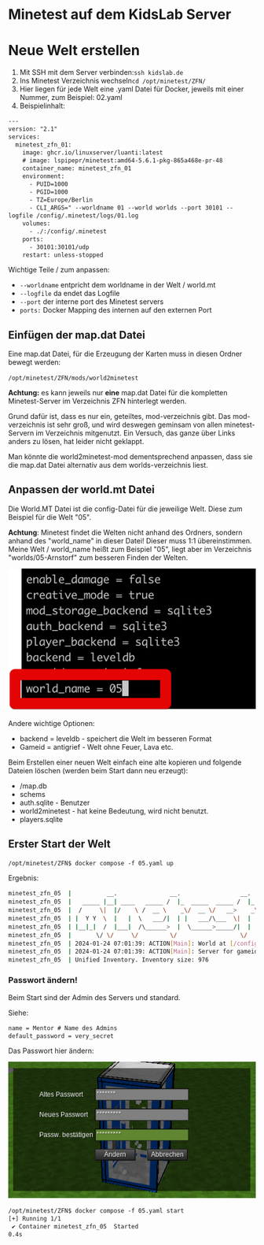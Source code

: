# Minetest auf dem KidsLab Server

# Neue Welt erstellen

1. Mit SSH mit dem Server verbinden:`ssh kidslab.de`
2. Ins Minetest Verzeichnis wechseln`cd /opt/minetest/ZFN/`
3. Hier liegen für jede Welt eine .yaml Datei für Docker, jeweils mit einer Nummer, zum Beispiel: 02.yaml
4. Beispielinhalt:

```
---
version: "2.1"
services:
  minetest_zfn_01:
    image: ghcr.io/linuxserver/luanti:latest
    # image: lspipepr/minetest:amd64-5.6.1-pkg-865a468e-pr-48
    container_name: minetest_zfn_01
    environment:
      - PUID=1000
      - PGID=1000
      - TZ=Europe/Berlin
      - CLI_ARGS=" --worldname 01 --world worlds --port 30101 --logfile /config/.minetest/logs/01.log
    volumes:
      - ./:/config/.minetest
    ports:
      - 30101:30101/udp
    restart: unless-stopped
```



Wichtige Teile / zum anpassen:

- `--worldname` entpricht dem worldname in der Welt / world.mt
- `--logfile` da endet das Logfile
- `--port`  der interne port des Minetest servers
- `ports:` Docker Mapping des internen auf den externen Port

## Einfügen der map.dat Datei

Eine map.dat Datei, für die Erzeugung der Karten muss in diesen Ordner bewegt werden:

`/opt/minetest/ZFN/mods/world2minetest`

**Achtung:** es kann jeweils nur **eine** map.dat Datei für die kompletten Minetest-Server im Verzeichnis ZFN hinterlegt werden.

Grund dafür ist, dass es nur ein, geteiltes, mod-verzeichnis gibt. Das mod-verzeichnis ist sehr groß, und wird deswegen geminsam von allen minetest-Servern im Verzeichnis mitgenutzt. Ein Versuch, das ganze über Links anders zu lösen, hat leider nicht geklappt.

Man könnte die world2minetest-mod dementsprechend anpassen, dass sie die map.dat Datei alternativ aus dem worlds-verzeichnis liest.

## Anpassen der world.mt Datei

Die World.MT Datei ist die config-Datei für die jeweilige Welt. Diese zum Beispiel für die Welt "05".

**Achtung**: Minetest findet die Welten nicht anhand des Ordners, sondern anhand des "world_name" in dieser Datei! Dieser muss 1:1 übereinstimmen. Meine Welt / world_name heißt zum Beispiel "05", liegt aber im Verzeichnis "worlds/05-Arnstorf" zum besseren Finden der Welten.



![world.mt](world.mt.png)

Andere wichtige Optionen:

- backend = leveldb - speichert die Welt im besseren Format
- Gameid = antigrief - Welt ohne Feuer, Lava etc.

Beim Erstellen einer neuen Welt einfach eine alte kopieren und folgende Dateien löschen (werden beim Start dann neu erzeugt):

- /map.db
- schems
- auth.sqlite - Benutzer
- world2minetest - hat keine Bedeutung, wird nicht benutzt.
- players.sqlite

## Erster Start der Welt

`/opt/minetest/ZFN$ docker compose -f 05.yaml up`

Ergebnis:

```bash
minetest_zfn_05  |          __.               __.                 __.
minetest_zfn_05  |   _____ |__| ____   _____ /  |_  _____  _____ /  |_
minetest_zfn_05  |  /     \|  |/    \ /  __ \    _\/  __ \/   __>    _\
minetest_zfn_05  | |  Y Y  \  |   |  \   ___/|  | |   ___/\___  \|  |
minetest_zfn_05  | |__|_|  /  |___|  /\______>  |  \______>_____/|  |
minetest_zfn_05  |       \/ \/     \/         \/                  \/
minetest_zfn_05  | 2024-01-24 07:01:39: ACTION[Main]: World at [/config/.minetest/worlds/05-Arnstorf]
minetest_zfn_05  | 2024-01-24 07:01:39: ACTION[Main]: Server for gameid="antigrief" listening on 0.0.0.0:30105.
minetest_zfn_05  | Unified Inventory. Inventory size: 976
```

### Passwort ändern!

Beim Start sind der Admin des Servers und standard.

Siehe:

```
name = Mentor # Name des Admins
default_password = very_secret
```

Das Passwort hier ändern:



![minetest-pw](minetest-pw.png)

```
/opt/minetest/ZFN$ docker compose -f 05.yaml start
[+] Running 1/1
 ✔ Container minetest_zfn_05  Started                                                                            0.4s
```



